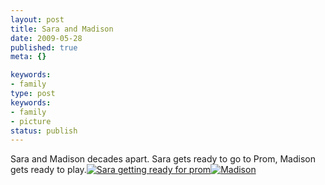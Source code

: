 ```yaml
---
layout: post
title: Sara and Madison
date: 2009-05-28
published: true
meta: {}

keywords:
- family
type: post
keywords:
- family
- picture
status: publish
---
```

Sara and Madison decades apart.  Sara gets ready to go to Prom, Madison gets ready to play.[![Sara getting ready for prom](http://media.eick.us/2011/05/3563686792_019270a426.jpg)](http://www.flickr.com/photos/19429588@N00/3563686792 "View 'Sara getting ready for prom' on Flickr.com")[![Madison](http://media.eick.us/2011/05/3562873727_bc00a1ce18.jpg)](http://www.flickr.com/photos/19429588@N00/3562873727 "View 'Madison' on Flickr.com")
